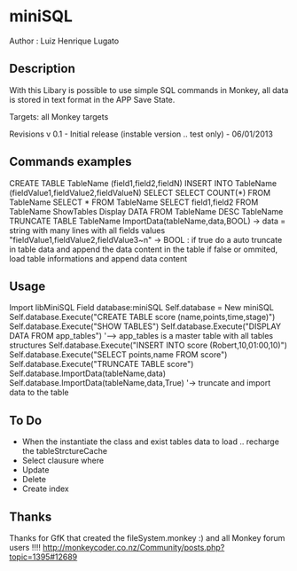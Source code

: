 miniSQL
=======

Author : Luiz Henrique Lugato

Description
-----------
With this Libary is possible to use simple SQL commands in Monkey, all data is stored in text format in the APP Save State.  

Targets: all Monkey targets

Revisions
v 0.1 - Initial release (instable version .. test only) - 06/01/2013



Commands examples
-----------------
CREATE TABLE TableName (field1,field2,fieldN)
INSERT INTO TableName (fieldValue1,fieldValue2,fieldValueN)
SELECT 
 SELECT COUNT(*) FROM TableName
 SELECT * FROM TableName
 SELECT field1,field2 FROM TableName
 ShowTables
 Display DATA FROM TableName
 DESC TableName
 TRUNCATE TABLE TableName
 ImportData(tableName,data,BOOL) 
 -> data = string with many lines with all fields values "fieldValue1,fieldValue2,fieldValue3~n"
 -> BOOL : if true do a auto truncate in table data and append the data content in the table
           if false or ommited, load table informations and append data content 

Usage
-----
Import libMiniSQL
Field database:miniSQL
Self.database = New miniSQL
Self.database.Execute("CREATE TABLE score (name,points,time,stage)")
Self.database.Execute("SHOW TABLES")
Self.database.Execute("DISPLAY DATA FROM app_tables") '--> app_tables is a master table with all tables structures
Self.database.Execute("INSERT INTO score (Robert,10,01:00,10)")
Self.database.Execute("SELECT points,name FROM score")
Self.database.Execute("TRUNCATE TABLE score")
Self.database.ImportData(tableName,data)
Self.database.ImportData(tableName,data,True) '-> truncate and import data to the table
 
To Do
-----
- When the instantiate the class and exist tables data to load .. recharge the tableStrctureCache 
- Select clausure where
- Update 
- Delete 
- Create index


Thanks
------
Thanks for GfK that created the fileSystem.monkey :) and all Monkey forum users !!!! 
http://monkeycoder.co.nz/Community/posts.php?topic=1395#12689
